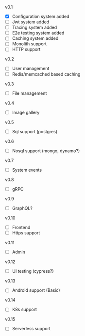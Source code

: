 v0.1
* [X] Configuration system added
* [ ] Jwt system added
* [ ] Tracing system added
* [ ] E2e testing system added
* [ ] Caching system added
* [ ] Monolith support
* [ ] HTTP support

v0.2
* [ ] User management
* [ ] Redis/memcached based caching

v0.3
* [ ] File management 

v0.4
* [ ] Image gallery

v0.5
* [ ] Sql support (postgres)

v0.6
* [ ] Nosql support (mongo, dynamo?)

v0.7
* [ ] System events

v0.8
* [ ] gRPC

v0.9
* [ ] GraphQL?

v0.10
* [ ] Frontend
* [ ] Https support

v0.11
* [ ] Admin

v0.12
* [ ] UI testing (cypress?)

v0.13
* [ ] Android support (Basic)

v0.14
* [ ] K8s support 

v0.15
* [ ] Serverless support